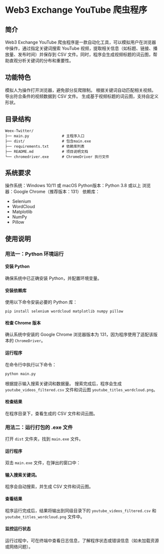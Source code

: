# Web3 Exchange YouTube 爬虫程序

## 简介
Web3 Exchange YouTube 爬虫程序是一款自动化工具，可以模拟用户在浏览器中操作，通过指定关键词搜索 YouTube 视频，提取相关信息（如标题、链接、播放量、发布时间）并保存到 CSV 文件。同时，程序会生成视频标题的词云图，帮助直观分析关键词的分布和重要性。

## 功能特色
模拟人为操作打开浏览器，避免部分反爬限制。
根据关键词自动匹配相关视频。
导出符合条件的视频数据到 CSV 文件。
生成基于视频标题的词云图，支持自定义形状。

## 目录结构

```plaintext
Weex-Twitter/
├── main.py               # 主程序入口
├── dist/                 # 包含main.exe
├── requirements.txt      # 依赖库列表
├── README.md             # 项目说明文档
└── chromedriver.exe      # ChromeDriver 执行文件
```

## 系统要求
操作系统：Windows 10/11 或 macOS
Python版本：Python 3.8 或以上
浏览器：Google Chrome（推荐版本：131）
依赖库：
  * Selenium
  * WordCloud
  * Matplotlib
  * NumPy
  * Pillow

## 使用说明
### 用法一：Python 环境运行
#### 安装 Python
  确保系统中已正确安装 Python，并配置环境变量。

#### 安装依赖库
  使用以下命令安装必要的 Python 库：
  
  `pip install selenium wordcloud matplotlib numpy pillow`

#### 检查 Chrome 版本
  确认系统中安装的 Google Chrome 浏览器版本为 131，因为程序使用了适配该版本的 `ChromeDriver`。

#### 运行程序
  在命令行中执行以下命令：
  
  `python main.py`

  根据提示输入搜索关键词和数据量。
  搜索完成后，程序会生成 `youtube_videos_filtered.csv` 文件和词云图 `youtube_titles_wordcloud.png`。

#### 检查结果
  在程序目录下，查看生成的 CSV 文件和词云图。

### 用法二：运行打包的 .exe 文件

  打开 `dist` 文件夹，找到 `main.exe` 文件。

#### 运行程序
  双击 `main.exe` 文件，在弹出的窗口中：

#### 输入搜索关键词。
  程序会自动搜索，并生成 CSV 文件和词云图。
#### 查看结果
  程序运行完成后，结果将输出到同级目录下的 `youtube_videos_filtered.csv` 和 `youtube_titles_wordcloud.png` 文件中。

#### 监控运行状态
  运行过程中，可在终端中查看日志信息，了解程序状态或错误信息（如未加载资源或网络问题）。
